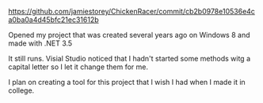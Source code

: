 https://github.com/jamiestorey/ChickenRacer/commit/cb2b0978e10536e4ca0ba0a4d45bfc21ec31612b

Opened my project that was created several years ago on Windows 8 and made with .NET 3.5  

It still runs. Visial Studio noticed that I hadn't started some methods witg a capital letter so I let it change them for me.

I plan on creating a tool for this project that I wish I had when I made it in college. 
